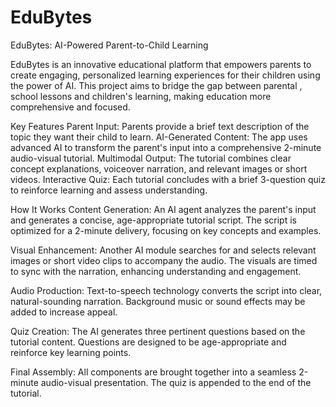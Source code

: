 # EduBytes
EduBytes: AI-Powered Parent-to-Child Learning

EduBytes is an innovative educational platform that empowers parents to create engaging, personalized learning experiences for their children using the power of AI. 
This project aims to bridge the gap between parental , school lessons and children's learning, making education more comprehensive and focused.

Key Features
Parent Input: Parents provide a brief text description of the topic they want their child to learn.
AI-Generated Content: The app uses advanced AI to transform the parent's input into a comprehensive 2-minute audio-visual tutorial.
Multimodal Output: The tutorial combines clear concept explanations, voiceover narration, and relevant images or short videos.
Interactive Quiz: Each tutorial concludes with a brief 3-question quiz to reinforce learning and assess understanding.

How It Works
Content Generation:
An AI agent analyzes the parent's input and generates a concise, age-appropriate tutorial script.
The script is optimized for a 2-minute delivery, focusing on key concepts and examples.

Visual Enhancement:
Another AI module searches for and selects relevant images or short video clips to accompany the audio.
The visuals are timed to sync with the narration, enhancing understanding and engagement.


Audio Production:
Text-to-speech technology converts the script into clear, natural-sounding narration.
Background music or sound effects may be added to increase appeal.

Quiz Creation:
The AI generates three pertinent questions based on the tutorial content.
Questions are designed to be age-appropriate and reinforce key learning points.


Final Assembly:
All components are brought together into a seamless 2-minute audio-visual presentation.
The quiz is appended to the end of the tutorial.
